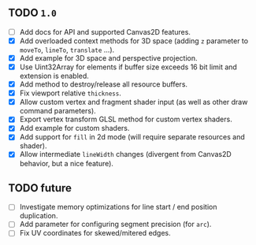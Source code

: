 ## TODO `1.0`

- [ ] Add docs for API and supported Canvas2D features.
- [x] Add overloaded context methods for 3D space (adding `z` parameter to `moveTo`, `lineTo`, `translate` ...).
- [x] Add example for 3D space and perspective projection.
- [x] Use Uint32Array for elements if buffer size exceeds 16 bit limit and extension is enabled.
- [x] Add method to destroy/release all resource buffers.
- [x] Fix viewport relative `thickness`.
- [x] Allow custom vertex and fragment shader input (as well as other draw command parameters).
- [x] Export vertex transform GLSL method for custom vertex shaders.
- [x] Add example for custom shaders.
- [x] Add support for `fill` in 2d mode (will require separate resources and shader).
- [x] Allow intermediate `lineWidth` changes (divergent from Canvas2D behavior, but a nice feature).

## TODO future

- [ ] Investigate memory optimizations for line start / end position duplication.
- [ ] Add parameter for configuring segment precision (for `arc`).
- [ ] Fix UV coordinates for skewed/mitered edges.
